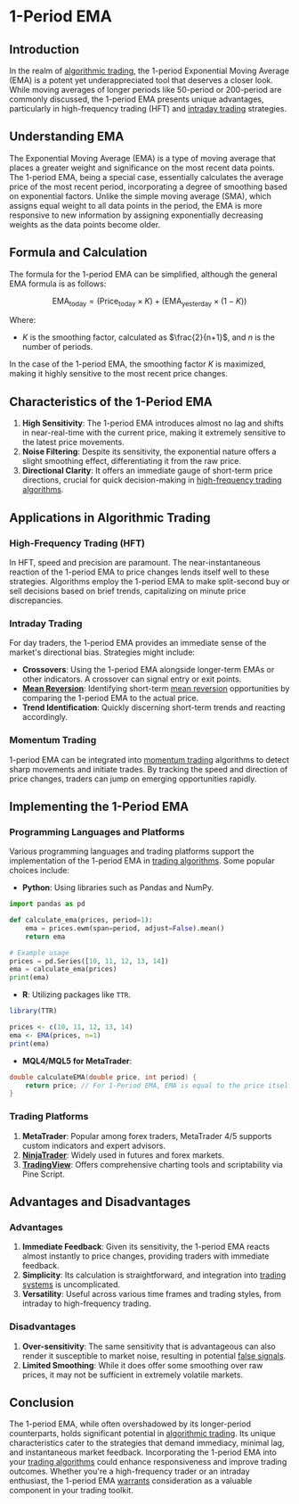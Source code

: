 # 1-Period EMA

## Introduction

In the realm of [algorithmic trading](../a/algorithmic_trading.md), the 1-period Exponential Moving Average (EMA) is a potent yet underappreciated tool that deserves a closer look. While moving averages of longer periods like 50-period or 200-period are commonly discussed, the 1-period EMA presents unique advantages, particularly in high-frequency trading (HFT) and [intraday trading](../i/intraday_trading.md) strategies.

## Understanding EMA

The Exponential Moving Average (EMA) is a type of moving average that places a greater weight and significance on the most recent data points. The 1-period EMA, being a special case, essentially calculates the average price of the most recent period, incorporating a degree of smoothing based on exponential factors. Unlike the simple moving average (SMA), which assigns equal weight to all data points in the period, the EMA is more responsive to new information by assigning exponentially decreasing weights as the data points become older.

## Formula and Calculation

The formula for the 1-period EMA can be simplified, although the general EMA formula is as follows:

$$ \text{EMA}_{\text{today}} = ( \text{Price}_{\text{today}} \times K ) + ( \text{EMA}_{\text{yesterday}} \times (1 - K) ) $$

Where:
- $K$ is the smoothing factor, calculated as $\frac{2}{n+1}$, and $n$ is the number of periods.
  
In the case of the 1-period EMA, the smoothing factor $K$ is maximized, making it highly sensitive to the most recent price changes.

## Characteristics of the 1-Period EMA

1. **High Sensitivity**: The 1-period EMA introduces almost no lag and shifts in near-real-time with the current price, making it extremely sensitive to the latest price movements.
2. **Noise Filtering**: Despite its sensitivity, the exponential nature offers a slight smoothing effect, differentiating it from the raw price.
3. **Directional Clarity**: It offers an immediate gauge of short-term price directions, crucial for quick decision-making in [high-frequency trading algorithms](../h/high-frequency_trading_algorithms.md).

## Applications in Algorithmic Trading

### High-Frequency Trading (HFT)

In HFT, speed and precision are paramount. The near-instantaneous reaction of the 1-period EMA to price changes lends itself well to these strategies. Algorithms employ the 1-period EMA to make split-second buy or sell decisions based on brief trends, capitalizing on minute price discrepancies.

### Intraday Trading

For day traders, the 1-period EMA provides an immediate sense of the market's directional bias. Strategies might include:
- **Crossovers**: Using the 1-period EMA alongside longer-term EMAs or other indicators. A crossover can signal entry or exit points.
- **[Mean Reversion](../m/mean_reversion.md)**: Identifying short-term [mean reversion](../m/mean_reversion.md) opportunities by comparing the 1-period EMA to the actual price.
- **Trend Identification**: Quickly discerning short-term trends and reacting accordingly.

### Momentum Trading

1-period EMA can be integrated into [momentum trading](../m/momentum_trading.md) algorithms to detect sharp movements and initiate trades. By tracking the speed and direction of price changes, traders can jump on emerging opportunities rapidly.

## Implementing the 1-Period EMA

### Programming Languages and Platforms

Various programming languages and trading platforms support the implementation of the 1-period EMA in [trading algorithms](../t/trading_algorithms.md). Some popular choices include:

- **Python**: Using libraries such as Pandas and NumPy.
```python
import pandas as pd

def calculate_ema(prices, period=1):
    ema = prices.ewm(span=period, adjust=False).mean()
    return ema

# Example usage
prices = pd.Series([10, 11, 12, 13, 14])
ema = calculate_ema(prices)
print(ema)
```

- **R**: Utilizing packages like `TTR`.
```r
library(TTR)

prices <- c(10, 11, 12, 13, 14)
ema <- EMA(prices, n=1)
print(ema)
```

- **MQL4/MQL5 for MetaTrader**:
```cpp
double calculateEMA(double price, int period) {
    return price; // For 1-Period EMA, EMA is equal to the price itself
}
```

### Trading Platforms

1. **MetaTrader**: Popular among forex traders, MetaTrader 4/5 supports custom indicators and expert advisors.
2. **[NinjaTrader](../n/ninjatrader.md)**: Widely used in futures and forex markets.
3. **[TradingView](../t/tradingview.md)**: Offers comprehensive charting tools and scriptability via Pine Script.

## Advantages and Disadvantages

### Advantages

1. **Immediate Feedback**: Given its sensitivity, the 1-period EMA reacts almost instantly to price changes, providing traders with immediate feedback.
2. **Simplicity**: Its calculation is straightforward, and integration into [trading systems](../t/trading_systems.md) is uncomplicated.
3. **Versatility**: Useful across various time frames and trading styles, from intraday to high-frequency trading.

### Disadvantages

1. **Over-sensitivity**: The same sensitivity that is advantageous can also render it susceptible to market noise, resulting in potential [false signals](../f/false_signals_in_trading.md).
2. **Limited Smoothing**: While it does offer some smoothing over raw prices, it may not be sufficient in extremely volatile markets.

## Conclusion

The 1-period EMA, while often overshadowed by its longer-period counterparts, holds significant potential in [algorithmic trading](../a/algorithmic_trading.md). Its unique characteristics cater to the strategies that demand immediacy, minimal lag, and instantaneous market feedback. Incorporating the 1-period EMA into your [trading algorithms](../t/trading_algorithms.md) could enhance responsiveness and improve trading outcomes. Whether you're a high-frequency trader or an intraday enthusiast, the 1-period EMA [warrants](../w/warrants_in_trading.md) consideration as a valuable component in your trading toolkit.